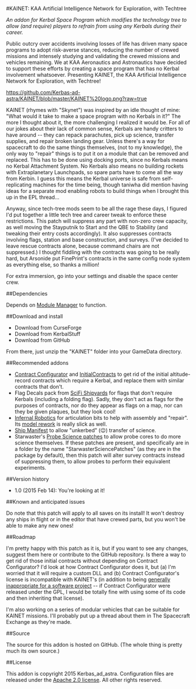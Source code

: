 #KAINET: KAA Artificial Intelligence Network for Exploration, with Techtree

*An addon for Kerbal Space Program which modifies the technology tree to allow (and require) players to refrain from using any Kerbals during their career.*

Public outcry over accidents involving losses of life has driven many space programs to adopt risk-averse stances, reducing the number of crewed missions and intensely studying and validating the crewed missions and vehicles remaining.  We at KAA Aeronautics and Astronautics have decided to support these efforts by creating a space program that has no Kerbal involvement whatsoever.  Presenting KAINET, the KAA Artificial Intelligence Network for Exploration, with Techtree!

https://github.com/Kerbas-ad-astra/KAINET/blob/master/KAINET%20logo.png?raw=true

KAINET (rhymes with "Skynet") was inspired by an idle thought of mine: "What would it take to make a space program with no Kerbals in it?"  The more I thought about it, the more challenging I realized it would be.  For all of our jokes about their lack of common sense, Kerbals are handy critters to have around -- they can repack parachutes, pick up science, transfer supplies, and repair broken landing gear.  Unless there's a way for spacecraft to do the same things themselves, (not to my knowledge), the only way to "repair" things is to put it on a module that can be removed and replaced.  This has to be done using docking ports, since no Kerbals means no Kerbal Attachment System.  No Kerbals also means no building rockets with Extraplanetary Launchpads, so spare parts have to come all the way from Kerbin.  I guess this means the Kerbal universe is safe from self-replicating machines for the time being, though taniwha did mention having ideas for a separate mod enabling robots to build things when I brought this up in the EPL thread...

Anyway, since tech-tree mods seem to be all the rage these days, I figured I'd put together a little tech tree and career tweak to enforce these restrictions.  This patch will suppress any part with non-zero crew capacity, as well moving the Stayputnik to Start and the QBE to Stability (and tweaking their entry costs accordingly).  It also suppresses contracts involving flags, station and base construction, and surveys.  (I've decided to leave rescue contracts alone, because command chairs are not suppressed.)  I thought fiddling with the contracts was going to be really hard, but Arsonide put FinePrint's contracts in the same config node system as everything else, so thanks a million!

For extra immersion, go into your settings and disable the space center crew.

##Dependencies

Depends on [Module Manager](http://forum.kerbalspaceprogram.com/threads/55219) to function.

##Download and install

* Download from CurseForge
* Download from KerbalStuff
* Download from GitHub

From there, just unzip the "KAINET" folder into your GameData directory.

##Recommended addons

* [Contract Configurator](http://forum.kerbalspaceprogram.com/threads/101604) and [InitialContracts](https://kerbalstuff.com/mod/577/InitialContracts) to get rid of the initial altitude-record contracts which require a Kerbal, and replace them with similar contracts that don't.
* Flag Decals pack from [SciFi Shipyards](http://forum.kerbalspaceprogram.com/threads/37908) for flags that don't require Kerbals (including a folding flag).  Sadly, they don't act as flags for the purposes of contracts, nor do they appear as flags on a map, nor can they be given plaques, but they look cool!
* [Infernal Robotics](http://forum.kerbalspaceprogram.com/threads/37707) for articulation bits to help with assembly and "repair".  Its [model rework](http://forum.kerbalspaceprogram.com/threads/65365) is really slick as well.
* [Ship Manifest](http://forum.kerbalspaceprogram.com/threads/62270) to allow "unkerbed" (:wink:) transfer of science.
* Starwaster's [Probe Science patches](http://forum.kerbalspaceprogram.com/threads/56137) to allow probe cores to do more science themselves.  If these patches are present, and specifically are in a folder by the name "StarwasterSciencePatches" (as they are in the package by default), then this patch will alter survey contracts instead of suppressing them, to allow probes to perform their equivalent experiments.

##Version history

* 1.0 (2015 Feb 14): You're looking at it!

##Known and anticipated issues

Do note that this patch will apply to all saves on its install!  It won't destroy any ships in flight or in the editor that have crewed parts, but you won't be able to make any new ones!

##Roadmap

I'm pretty happy with this patch as it is, but if you want to see any changes, suggest them here or contribute to the GitHub repository.  Is there a way to get rid of those initial contracts without depending on Contract Configurator?  I'd look at how Contract Configurator does it, but (a) I'm worried that it will require a custom DLL and (b) Contract Configurator's license is incompatible with KAINET's (in addition to being [generally inappropriate for a software project](https://wiki.creativecommons.org/Frequently_Asked_Questions#Can_I_apply_a_Creative_Commons_license_to_software.3F) -- if Contract Configurator were released under the GPL, I would be totally fine with using some of its code and then inheriting that license).

I'm also working on a series of modular vehicles that can be suitable for KAINET missions.  I'll probably put up a thread about them in The Spacecraft Exchange as they're made.

##Source

The source for this addon is hosted on GitHub.  (The whole thing is pretty much its own source.)

##License

This addon is copyright 2015 Kerbas_ad_astra.  Configuration files are released under the [Apache 2.0 license](https://www.apache.org/licenses/LICENSE-2.0).  All other rights reserved.
